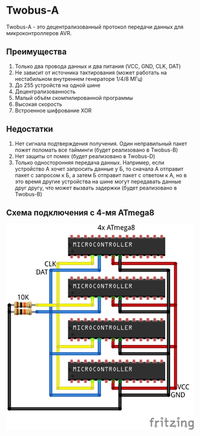 # Twobus-A

Twobus-A - это децентрализованный протокол передачи данных для микроконтроллеров AVR.
## Преимущества
 1. Только два провода данных и два питания (VCC, GND, CLK, DAT)
 2. Не зависит от источника тактирования (может работать на нестабильном внутреннем генераторе 1/4/8 МГц)
 3. До 255 устройств на одной шине
 4. Децентрализованность
 5. Малый объём скомпилированной программы
 6. Высокая скорость
 7. Встроенное шифрование XOR
## Недостатки
 1. Нет сигнала подтверждения получения. Один неправильный пакет пожет поломать все тайминги (будет реализовано в Twobus-B)
 2. Нет защиты от помех (будет реализовано в Twobus-D)
 3. Только односторонняя передача данных. Например, если устройство А хочет запросить данные у Б, то сначала А отправит пакет с запросом к Б, а затем Б отправит пакет с ответом к А, но в это время другие устройства на шине могут передавать данные друг другу, что может вызвать задержки (будет реализовано в Twobus-B)
 ## Схема подключения с 4-мя ATmega8
 ![Схема подключения с 4-мя ATmega8](https://github.com/gsfci/Twobus-A/blob/master/Twobus_A_mega8.png "Схема подключения с 4-мя ATmega8")
